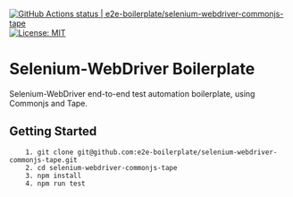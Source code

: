 [![GitHub Actions status | e2e-boilerplate/selenium-webdriver-commonjs-tape](https://github.com/e2e-boilerplate/selenium-webdriver-commonjs-tape/workflows/selenium-webdriver-commonjs-tape/badge.svg)](https://github.com/e2e-boilerplate/selenium-webdriver-commonjs-tape/actions?workflow=selenium-webdriver-commonjs-tape) [![License: MIT](https://img.shields.io/badge/License-MIT-yellow.svg)](https://opensource.org/licenses/MIT)

# Selenium-WebDriver Boilerplate

Selenium-WebDriver end-to-end test automation boilerplate, using Commonjs and Tape.

## Getting Started

    	1. git clone git@github.com:e2e-boilerplate/selenium-webdriver-commonjs-tape.git
    	2. cd selenium-webdriver-commonjs-tape
    	3. npm install
    	4. npm run test
